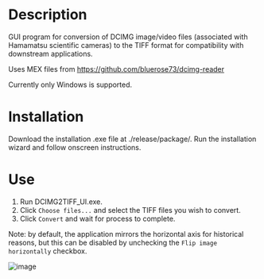 # Description
GUI program for conversion of DCIMG image/video files (associated with Hamamatsu scientific cameras) to the TIFF format for compatibility with downstream applications.

Uses MEX files from https://github.com/bluerose73/dcimg-reader

Currently only Windows is supported.

# Installation
Download the installation .exe file at ./release/package/.  Run the installation wizard and follow onscreen instructions.

# Use
1. Run DCIMG2TIFF_UI.exe.
2. Click `Choose files...` and select the TIFF files you wish to convert.
3. Click `Convert` and wait for process to complete.

Note: by default, the application mirrors the horizontal axis for historical reasons, but this can be disabled by unchecking the `Flip image horizontally` checkbox.

![image](https://github.com/user-attachments/assets/9f08a6f8-af9f-44fe-95c6-475a60caf4fe)
